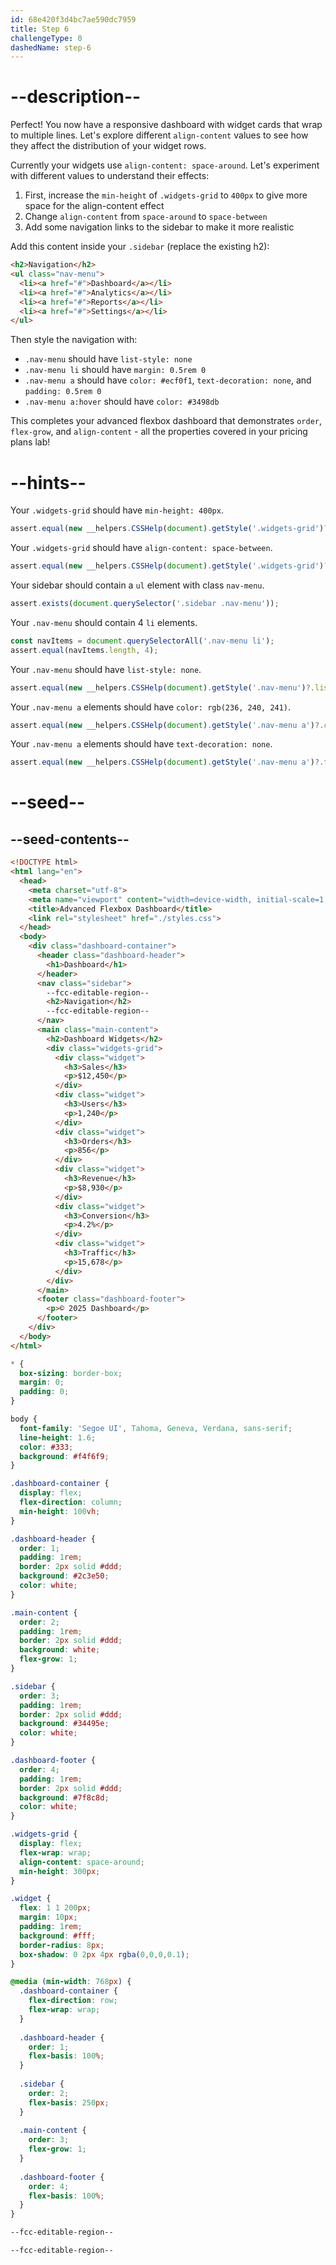 ```yaml
---
id: 68e420f3d4bc7ae590dc7959
title: Step 6
challengeType: 0
dashedName: step-6
---
```


# --description--

Perfect! You now have a responsive dashboard with widget cards that wrap to multiple lines. Let's explore different `align-content` values to see how they affect the distribution of your widget rows.

Currently your widgets use `align-content: space-around`. Let's experiment with different values to understand their effects:

1. First, increase the `min-height` of `.widgets-grid` to `400px` to give more space for the align-content effect
2. Change `align-content` from `space-around` to `space-between`
3. Add some navigation links to the sidebar to make it more realistic

Add this content inside your `.sidebar` (replace the existing h2):

```html
<h2>Navigation</h2>
<ul class="nav-menu">
  <li><a href="#">Dashboard</a></li>
  <li><a href="#">Analytics</a></li>
  <li><a href="#">Reports</a></li>
  <li><a href="#">Settings</a></li>
</ul>
```

Then style the navigation with:
- `.nav-menu` should have `list-style: none`
- `.nav-menu li` should have `margin: 0.5rem 0`
- `.nav-menu a` should have `color: #ecf0f1`, `text-decoration: none`, and `padding: 0.5rem 0`
- `.nav-menu a:hover` should have `color: #3498db`

This completes your advanced flexbox dashboard that demonstrates `order`, `flex-grow`, and `align-content` - all the properties covered in your pricing plans lab!

# --hints--

Your `.widgets-grid` should have `min-height: 400px`.

```js
assert.equal(new __helpers.CSSHelp(document).getStyle('.widgets-grid')?.minHeight, '400px');
```

Your `.widgets-grid` should have `align-content: space-between`.

```js
assert.equal(new __helpers.CSSHelp(document).getStyle('.widgets-grid')?.alignContent, 'space-between');
```

Your sidebar should contain a `ul` element with class `nav-menu`.

```js
assert.exists(document.querySelector('.sidebar .nav-menu'));
```

Your `.nav-menu` should contain 4 `li` elements.

```js
const navItems = document.querySelectorAll('.nav-menu li');
assert.equal(navItems.length, 4);
```

Your `.nav-menu` should have `list-style: none`.

```js
assert.equal(new __helpers.CSSHelp(document).getStyle('.nav-menu')?.listStyle, 'none');
```

Your `.nav-menu a` elements should have `color: rgb(236, 240, 241)`.

```js
assert.equal(new __helpers.CSSHelp(document).getStyle('.nav-menu a')?.color, 'rgb(236, 240, 241)');
```

Your `.nav-menu a` elements should have `text-decoration: none`.

```js
assert.equal(new __helpers.CSSHelp(document).getStyle('.nav-menu a')?.textDecoration, 'none solid rgb(236, 240, 241)');
```

# --seed--

## --seed-contents--

```html
<!DOCTYPE html>
<html lang="en">
  <head>
    <meta charset="utf-8">
    <meta name="viewport" content="width=device-width, initial-scale=1.0">
    <title>Advanced Flexbox Dashboard</title>
    <link rel="stylesheet" href="./styles.css">
  </head>
  <body>
    <div class="dashboard-container">
      <header class="dashboard-header">
        <h1>Dashboard</h1>
      </header>
      <nav class="sidebar">
        --fcc-editable-region--
        <h2>Navigation</h2>
        --fcc-editable-region--
      </nav>
      <main class="main-content">
        <h2>Dashboard Widgets</h2>
        <div class="widgets-grid">
          <div class="widget">
            <h3>Sales</h3>
            <p>$12,450</p>
          </div>
          <div class="widget">
            <h3>Users</h3>
            <p>1,240</p>
          </div>
          <div class="widget">
            <h3>Orders</h3>
            <p>856</p>
          </div>
          <div class="widget">
            <h3>Revenue</h3>
            <p>$8,930</p>
          </div>
          <div class="widget">
            <h3>Conversion</h3>
            <p>4.2%</p>
          </div>
          <div class="widget">
            <h3>Traffic</h3>
            <p>15,678</p>
          </div>
        </div>
      </main>
      <footer class="dashboard-footer">
        <p>© 2025 Dashboard</p>
      </footer>
    </div>
  </body>
</html>
```

```css
* {
  box-sizing: border-box;
  margin: 0;
  padding: 0;
}

body {
  font-family: 'Segoe UI', Tahoma, Geneva, Verdana, sans-serif;
  line-height: 1.6;
  color: #333;
  background: #f4f6f9;
}

.dashboard-container {
  display: flex;
  flex-direction: column;
  min-height: 100vh;
}

.dashboard-header {
  order: 1;
  padding: 1rem;
  border: 2px solid #ddd;
  background: #2c3e50;
  color: white;
}

.main-content {
  order: 2;
  padding: 1rem;
  border: 2px solid #ddd;
  background: white;
  flex-grow: 1;
}

.sidebar {
  order: 3;
  padding: 1rem;
  border: 2px solid #ddd;
  background: #34495e;
  color: white;
}

.dashboard-footer {
  order: 4;
  padding: 1rem;
  border: 2px solid #ddd;
  background: #7f8c8d;
  color: white;
}

.widgets-grid {
  display: flex;
  flex-wrap: wrap;
  align-content: space-around;
  min-height: 300px;
}

.widget {
  flex: 1 1 200px;
  margin: 10px;
  padding: 1rem;
  background: #fff;
  border-radius: 8px;
  box-shadow: 0 2px 4px rgba(0,0,0,0.1);
}

@media (min-width: 768px) {
  .dashboard-container {
    flex-direction: row;
    flex-wrap: wrap;
  }
  
  .dashboard-header {
    order: 1;
    flex-basis: 100%;
  }
  
  .sidebar {
    order: 2;
    flex-basis: 250px;
  }
  
  .main-content {
    order: 3;
    flex-grow: 1;
  }
  
  .dashboard-footer {
    order: 4;
    flex-basis: 100%;
  }
}

--fcc-editable-region--

--fcc-editable-region--
```
